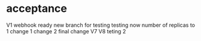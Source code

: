 # acceptance
V1
webhook ready 
new branch for testing
testing now
number of replicas to 1
change 1
change 2
final change
V7
V8
teting 2
